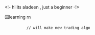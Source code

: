 <!-
      hi its aladeen , just a beginner 
              -!>
              <br>
      <div>
     ⌨️learning rn 
      </div>
              
              // will make new trading algo 
